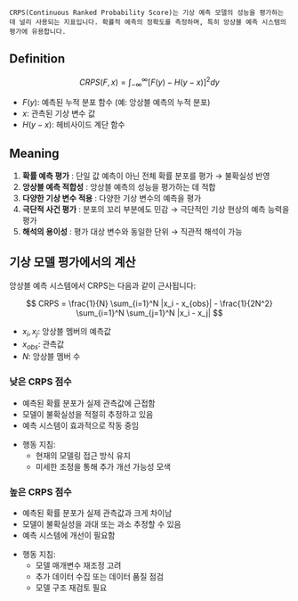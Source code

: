 ```ad-summary
CRPS(Continuous Ranked Probability Score)는 기상 예측 모델의 성능을 평가하는 데 널리 사용되는 지표입니다. 확률적 예측의 정확도를 측정하며, 특히 앙상블 예측 시스템의 평가에 유용합니다.
```

## Definition

$$
CRPS(F, x) = \int_{-\infty}^{\infty} [F(y) - H(y-x)]^2 dy
$$
- $F(y)$: 예측된 누적 분포 함수 (예: 앙상블 예측의 누적 분포)
- $x$: 관측된 기상 변수 값
- $H(y-x)$: 헤비사이드 계단 함수

## Meaning
1. **확률 예측 평가**
   : 단일 값 예측이 아닌 전체 확률 분포를 평가 $\to$ 불확실성 반영
2. **앙상블 예측 적합성**
   : 앙상블 예측의 성능을 평가하는 데 적합
3. **다양한 기상 변수 적용**
   : 다양한 기상 변수의 예측을 평가
4. **극단적 사건 평가**
   : 분포의 꼬리 부분에도 민감 $\to$ 극단적인 기상 현상의 예측 능력을 평가
5. **해석의 용이성**
   : 평가 대상 변수와 동일한 단위 $\to$ 직관적 해석이 가능

## 기상 모델 평가에서의 계산
앙상블 예측 시스템에서 CRPS는 다음과 같이 근사됩니다:

$$
CRPS = \frac{1}{N} \sum_{i=1}^N |x_i - x_{obs}| - \frac{1}{2N^2} \sum_{i=1}^N \sum_{j=1}^N |x_i - x_j|
$$

- $x_i, x_j$: 앙상블 멤버의 예측값
- $x_{obs}$: 관측값
- $N$: 앙상블 멤버 수
### 낮은 CRPS 점수
  * 예측된 확률 분포가 실제 관측값에 근접함
  * 모델이 불확실성을 적절히 추정하고 있음
  * 예측 시스템이 효과적으로 작동 중임
- 행동 지침:
  * 현재의 모델링 접근 방식 유지
  * 미세한 조정을 통해 추가 개선 가능성 모색

### 높은 CRPS 점수
  * 예측된 확률 분포가 실제 관측값과 크게 차이남
  * 모델이 불확실성을 과대 또는 과소 추정할 수 있음
  * 예측 시스템에 개선이 필요함
- 행동 지침:
  * 모델 매개변수 재조정 고려
  * 추가 데이터 수집 또는 데이터 품질 점검
  * 모델 구조 재검토 필요
